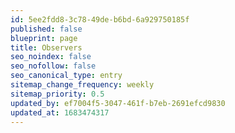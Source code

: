 ```yaml
---
id: 5ee2fdd8-3c78-49de-b6bd-6a929750185f
published: false
blueprint: page
title: Observers
seo_noindex: false
seo_nofollow: false
seo_canonical_type: entry
sitemap_change_frequency: weekly
sitemap_priority: 0.5
updated_by: ef7004f5-3047-461f-b7eb-2691efcd9830
updated_at: 1683474317
---
```

